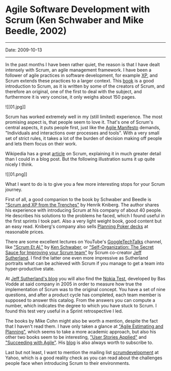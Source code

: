# Agile Software Development with Scrum (Ken Schwaber and Mike Beedle, 2002)

----

Date: 2009-10-13

----

In the past months I have been rather quiet, the reason is that I have dealt intensely with Scrum, an agile management framework. I have been a follower of agile practices in software development, for example [XP](http://en.wikipedia.org/wiki/Extreme_programming), and Scrum extends these practices to a larger context. This [book](http://www.amazon.de/gp/product/0130676349?ie=UTF8&amp;tag=dieanachrhalb-21&amp;linkCode=as2&amp;camp=1638&amp;creative=19454&amp;creativeASIN=0130676349) is a good introduction to Scrum, as it is written by some of the creators of Scrum, and therefore an original, one of the first to deal with the subject, and furthermore it is very concise, it only weighs about 150 pages.

![[01.jpg]]

Scrum has worked extremely well in my (still limited) experience. The most promising aspect is, that people seem to love it. That's one of Scrum's central aspects, it puts people first, just like the [Agile Manifesto](http://agilemanifesto.org/) demands, "Individuals and interactions over processes and tools". With a very small set of strict rules, it takes a lot of the burden of decision making off people and lets them focus on their work.

Wikipedia has a great [article](http://en.wikipedia.org/wiki/Scrum_%28development%29) on Scrum, explaining it in much greater detail than I could in a blog post. But the following illustration sums it up quite nicely I think.

![[01.png]]

What I want to do is to give you a few more interesting stops for your Scrum journey. 

First of all, a good companion to the book by Schwaber and Beedle is ["Scrum and XP from the Trenches"](http://www.amazon.de/gp/product/1430322640?ie=UTF8&amp;tag=dieanachrhalb-21&amp;linkCode=as2&amp;camp=1638&amp;creative=19454&amp;creativeASIN=1430322640) by Henrik Kniberg. The author shares his experience with introducing Scrum at his company of about 40 people. He describes his solutions to the problems he faced, which I found useful in the first sprints I took part. Also a very light weight book, good content but an easy read. Kniberg's company also sells [Planning Poker decks](http://www.crisp.se/planningpoker/) at reasonable prices.

There are some excellent lectures on YouTube's [GoogleTechTalks](http://www.youtube.com/user/googletechtalks) channel, like ["Scrum Et Al."](http://www.youtube.com/watch?v=IyNPeTn8fpo&amp;hl=de) by [Ken Schwaber](http://en.wikipedia.org/wiki/Ken_Schwaber), or ["Self-Organization: The Secret Sauce for Improving your Scrum team"](http://www.youtube.com/watch?v=M1q6b9JI2Wc&amp;hl=de) by Scrum co-creator [Jeff Sutherland](http://en.wikipedia.org/wiki/Jeff_Sutherland). I find the latter one even more impressive as Sutherland portraits what can be achieved with Scrum if you manage to get a team into hyper-productive state.

At [Jeff Sutherland's blog](http://scrum.jeffsutherland.com/) you will also find the [Nokia Test](http://scrum.jeffsutherland.com/2008/08/nokia-test-where-did-it-come-from.html), developed by Bas Vodde at said company in 2005 in order to measure how true the implementation of Scrum was to the original concept. You have a set of nine questions, and after a product cycle has completed, each team member is supposed to answer this catalog. From the answers you can compute a number, which indicates the degree to which you have stuck to Scrum. I found this test very useful in a Sprint retrospective I led.

The books by Mike Cohn might also be worth a mention, despite the fact that I haven't read them. I have only taken a glance at ["Agile Estimating and Planning"](http://www.amazon.de/gp/product/0131479415?ie=UTF8&amp;tag=dieanachrhalb-21&amp;linkCode=as2&amp;camp=1638&amp;creative=19454&amp;creativeASIN=0131479415), which seems to take a more academic approach, but also his other two books seem to be interesting, ["User Stories Applied"](http://www.amazon.de/gp/product/0321205685?ie=UTF8&amp;tag=dieanachrhalb-21&amp;linkCode=as2&amp;camp=1638&amp;creative=19454&amp;creativeASIN=0321205685) and ["Succeeding with Agile"](http://www.amazon.de/gp/product/0321579364?ie=UTF8&amp;tag=dieanachrhalb-21&amp;linkCode=as2&amp;camp=1638&amp;creative=19454&amp;creativeASIN=0321579364). His [blog](http://blog.mountaingoatsoftware.com/) is also always worth to subscribe to.

Last but not least, I want to mention the mailing list [scrumdevelopment](http://groups.yahoo.com/group/scrumdevelopment/) at Yahoo, which is a good reality check as you can read about the challenges people face when introducing Scrum to their environments.
